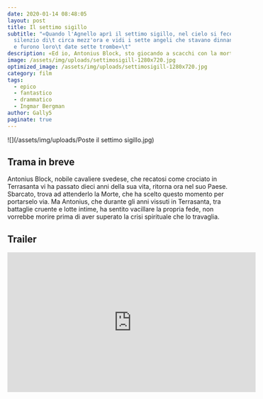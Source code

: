 ```yaml
---
date: 2020-01-14 08:48:05
layout: post
title: Il settimo sigillo
subtitle: "«Quando l'Agnello aprì il settimo sigillo, nel cielo si fece un
  silenzio di\t circa mezz'ora e vidi i sette angeli che stavano dinnanzi a Dio
  e furono loro\t date sette trombe»\t"
description: «Ed io, Antonius Block, sto giocando a scacchi con la morte.»
image: /assets/img/uploads/settimosigill-1280x720.jpg
optimized_image: /assets/img/uploads/settimosigill-1280x720.jpg
category: film
tags:
  - epico
  - fantastico
  - drammatico
  - Ingmar Bergman
author: Gally5
paginate: true
---
```

![](/assets/img/uploads/Poste il settimo sigillo.jpg)

## Trama in breve

Antonius Block, nobile cavaliere svedese, che recatosi come crociato in Terrasanta vi ha passato dieci anni della sua vita, ritorna ora nel suo Paese. Sbarcato, trova ad attenderlo la Morte, che ha scelto questo momento per portarselo via. Ma Antonius, che durante gli anni vissuti in Terrasanta, tra battaglie cruente e lotte intime, ha sentito vacillare la propria fede, non vorrebbe morire prima di aver superato la crisi spirituale che lo travaglia.



## Trailer

<iframe width="560" height="315" src="https://www.youtube.com/embed/mFcP2aGLgZ0?start=4" frameborder="0" allow="accelerometer; autoplay; encrypted-media; gyroscope; picture-in-picture" allowfullscreen></iframe>
